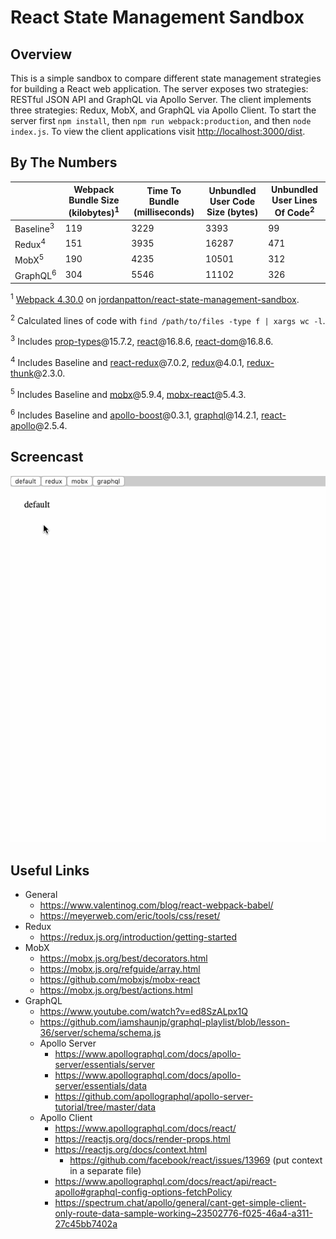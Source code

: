 # React State Management Sandbox

## Overview
This is a simple sandbox to compare different state management strategies for building a
React web application. The server exposes two strategies: RESTful JSON API and GraphQL via
Apollo Server. The client implements three strategies: Redux, MobX, and GraphQL via Apollo
Client. To start the server first `npm install`, then `npm run webpack:production`, and
then `node index.js`. To view the client applications visit
[http://localhost:3000/dist](http://localhost:3000/dist).

## By The Numbers
|                      | Webpack Bundle Size (kilobytes)<sup>1</sup> | Time To Bundle (milliseconds) | Unbundled User Code Size (bytes) | Unbundled User Lines Of Code<sup>2</sup> |
| -------------------- | ------------------------------------------- | ----------------------------- | -------------------------------- | ---------------------------------------- |
| Baseline<sup>3</sup> | 119                                         | 3229                          | 3393                             | 99                                       |
| Redux<sup>4</sup>    | 151                                         | 3935                          | 16287                            | 471                                      |
| MobX<sup>5</sup>     | 190                                         | 4235                          | 10501                            | 312                                      |
| GraphQL<sup>6</sup>  | 304                                         | 5546                          | 11102                            | 326                                      |

<sup>1</sup> [Webpack 4.30.0](https://github.com/webpack/webpack) on [jordanpatton/react-state-management-sandbox](https://github.com/jordanpatton/react-state-management-sandbox).

<sup>2</sup> Calculated lines of code with `find /path/to/files -type f | xargs wc -l`.

<sup>3</sup> Includes [prop-types](https://github.com/facebook/prop-types)@15.7.2, [react](https://github.com/facebook/react)@16.8.6, [react-dom](https://github.com/facebook/react/tree/master/packages/react-dom)@16.8.6.

<sup>4</sup> Includes Baseline and [react-redux](https://github.com/reduxjs/react-redux)@7.0.2, [redux](https://github.com/reduxjs/redux)@4.0.1, [redux-thunk](https://github.com/reduxjs/redux-thunk)@2.3.0.

<sup>5</sup> Includes Baseline and [mobx](https://github.com/mobxjs/mobx)@5.9.4, [mobx-react](https://github.com/mobxjs/mobx-react)@5.4.3.

<sup>6</sup> Includes Baseline and [apollo-boost](https://github.com/apollographql/apollo-client/tree/master/packages/apollo-boost)@0.3.1, [graphql](https://github.com/graphql/graphql-js)@14.2.1, [react-apollo](https://github.com/apollographql/react-apollo)@2.5.4.

## Screencast
![screencast](documentation/react-state-management-sandbox-1.gif)

## Useful Links
- General
  - https://www.valentinog.com/blog/react-webpack-babel/
  - https://meyerweb.com/eric/tools/css/reset/
- Redux
  - https://redux.js.org/introduction/getting-started
- MobX
  - https://mobx.js.org/best/decorators.html
  - https://mobx.js.org/refguide/array.html
  - https://github.com/mobxjs/mobx-react
  - https://mobx.js.org/best/actions.html
- GraphQL
  - https://www.youtube.com/watch?v=ed8SzALpx1Q
  - https://github.com/iamshaunjp/graphql-playlist/blob/lesson-36/server/schema/schema.js
  - Apollo Server
    - https://www.apollographql.com/docs/apollo-server/essentials/server
    - https://www.apollographql.com/docs/apollo-server/essentials/data
    - https://github.com/apollographql/apollo-server-tutorial/tree/master/data
  - Apollo Client
    - https://www.apollographql.com/docs/react/
    - https://reactjs.org/docs/render-props.html
    - https://reactjs.org/docs/context.html
      - https://github.com/facebook/react/issues/13969 (put context in a separate file)
    - https://www.apollographql.com/docs/react/api/react-apollo#graphql-config-options-fetchPolicy
    - https://spectrum.chat/apollo/general/cant-get-simple-client-only-route-data-sample-working~23502776-f025-46a4-a311-27c45bb7402a
